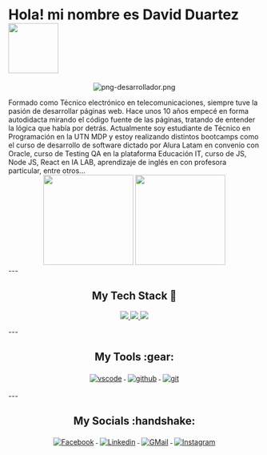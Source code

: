 # Hola! mi nombre es David Duartez <img src="https://media.giphy.com/media/0f5UOYjU7KymiIfDEi/giphy.gif" width="100">
<div align="center">
  
![png-desarrollador.png](https://i.postimg.cc/fRmSJZtL/desarrollador.png)
  
  </div>
Formado como Técnico electrónico en telecomunicaciones, siempre tuve la pasión de desarrollar páginas web. Hace unos 10 años empecé en forma autodidacta mirando el código fuente de las páginas, tratando de entender la lógica que había por detrás. Actualmente soy estudiante de Técnico en Programación en la UTN MDP y estoy realizando distintos bootcamps como el curso de desarrollo de software dictado por Alura Latam en convenio con Oracle, curso de Testing QA en la plataforma Educación IT, curso de JS, Node JS, React en IA LAB, aprendizaje de inglés en con profesora particular, entre otros...
<div align="center">
  <img height="180em" src="https://github-readme-stats.vercel.app/api?username=FoxelBass&show_icons=true&theme=dracula&include_all_commits=true&count_private=true"/>
  <img height="180em" src="https://github-readme-stats.vercel.app/api/top-langs/?username=FoxelBass&layout=compact&langs_count=7&theme=dracula"/>
</div>
---
<!-- Badges used from https://github.com/klaasnicolaas/ColoredBadges -->
<h2 align="center">My Tech Stack 🧰</h2>
<p align="center">
<a href="#">
<img src="https://raw.githubusercontent.com/klaasnicolaas/ColoredBadges/master/svg/dev/languages/html.svg">
</a>
<a href="#">
<img src="https://raw.githubusercontent.com/klaasnicolaas/ColoredBadges/master/svg/dev/languages/css3.svg">
</a>
<a href="#">
<img src="https://raw.githubusercontent.com/klaasnicolaas/ColoredBadges/master/svg/dev/languages/js.svg">
</a>
</p>
---
<h2 align="center">My Tools :gear: </h2>
<p align="center">
<a href="#">
<img src="https://raw.githubusercontent.com/klaasnicolaas/ColoredBadges/master/svg/dev/tools/visualstudio_code.svg" alt="vscode" style="vertical-align:top; margin:4px">
</a>
<a href="#">
<img src="https://raw.githubusercontent.com/klaasnicolaas/ColoredBadges/prod/svg/dev/services/github.svg" alt="github" style="vertical-align:top; margin:4px">
</a>
<a href="#">
<img src="https://raw.githubusercontent.com/klaasnicolaas/ColoredBadges/prod/svg/dev/tools/git.svg" alt="git" style="vertical-align:top; margin:4px">
</a>
</p>
---
<h2 align="center">My Socials :handshake: </h2>
<p align="center">
<a href="https://facebook.com/FoxelProg">
<img src="https://raw.githubusercontent.com/klaasnicolaas/ColoredBadges/master/svg/social/facebook.svg" alt="Facebook" style="vertical-align:top; margin:4px">
</a>
<a href="https://www.linkedin.com/in/david-duartez-976821227/">
<a href="https://www.linkedin.com/in/david-duartez-976821227/">
<img src="https://raw.githubusercontent.com/klaasnicolaas/ColoredBadges/master/svg/social/linkedin.svg" alt="Linkedin" style="vertical-align:top; margin:4px">
</a>
<a href="mailto:duartezdavid@gmail.com">
<img src="https://raw.githubusercontent.com/klaasnicolaas/ColoredBadges/prod/svg/social/gmail.svg" alt="GMail" style="vertical-align:top; margin:4px">
</a>
<a href="https://www.instagram.com/dave_artez/">
<img src="https://raw.githubusercontent.com/klaasnicolaas/ColoredBadges/prod/svg/social/instagram.svg" alt="Instagram" style="vertical-align:top; margin:4px">
</a>
</p>
